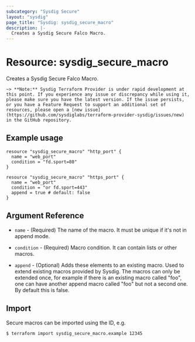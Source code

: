 ```yaml
---
subcategory: "Sysdig Secure"
layout: "sysdig"
page_title: "Sysdig: sysdig_secure_macro"
description: |-
  Creates a Sysdig Secure Falco Macro.
---
```


# Resource: sysdig\_secure\_macro

Creates a Sysdig Secure Falco Macro.

`~> **Note:** Sysdig Terraform Provider is under rapid development at this point. If you experience any issue or discrepancy while using it, please make sure you have the latest version. If the issue persists, or you have a Feature Request to support an additional set of resources, please open a [new issue](https://github.com/sysdiglabs/terraform-provider-sysdig/issues/new) in the GitHub repository.`

## Example usage

```hcl
resource "sysdig_secure_macro" "http_port" {
  name = "web_port"
  condition = "fd.sport=80"
}

resource "sysdig_secure_macro" "https_port" {
  name = "web_port"
  condition = "or fd.sport=443"
  append = true # default: false
}
```

## Argument Reference

* `name` - (Required) The name of the macro. It must be unique if it's not in append mode.

* `condition` - (Required) Macro condition. It can contain lists or other macros.

* `append` - (Optional)  Adds these elements to an existing macro. Used to extend existing macros provided by Sysdig.
    The macros can only be extended once, for example if there is an existing macro called "foo", one can have another 
    append macro called "foo" but not a second one. By default this is false.

## Import

Secure macros can be imported using the ID, e.g.

```
$ terraform import sysdig_secure_macro.example 12345
```